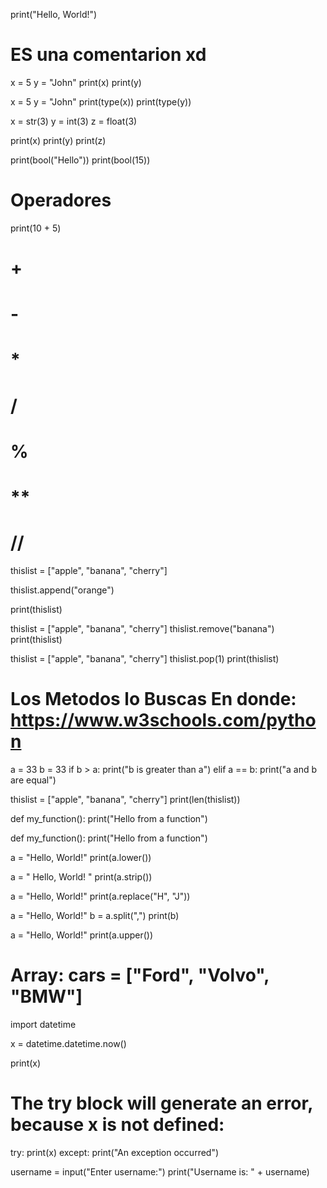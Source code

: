 print("Hello, World!")
# ES una comentarion xd 



x = 5
y = "John"
print(x)
print(y)




x = 5
y = "John"
print(type(x))
print(type(y))



x = str(3)
y = int(3)
z = float(3)

print(x)
print(y)
print(z)


print(bool("Hello"))
print(bool(15))



# Operadores
print(10 + 5)


# +
# -
# *
# /
# %
# **
# //



thislist = ["apple", "banana", "cherry"]

thislist.append("orange")

print(thislist)



thislist = ["apple", "banana", "cherry"]
thislist.remove("banana")
print(thislist)



thislist = ["apple", "banana", "cherry"]
thislist.pop(1)
print(thislist)



# Los Metodos lo Buscas En donde: https://www.w3schools.com/python


a = 33
b = 33
if b > a:
  print("b is greater than a")
elif a == b:
  print("a and b are equal")




  thislist = ["apple", "banana", "cherry"]
print(len(thislist))





def my_function():
  print("Hello from a function")


  def my_function():
  print("Hello from a function")
  


  a = "Hello, World!"
print(a.lower())




a = " Hello, World! "
print(a.strip())



a = "Hello, World!"
print(a.replace("H", "J"))



a = "Hello, World!"
b = a.split(",")
print(b)

a = "Hello, World!"
print(a.upper())




# Array: cars = ["Ford", "Volvo", "BMW"]


<!-- Los Importaciones: Import Mymodule -->



import datetime

x = datetime.datetime.now()

print(x)
# The try block will generate an error, because x is not defined:

try:
  print(x)
except:
  print("An exception occurred")



username = input("Enter username:")
print("Username is: " + username)
